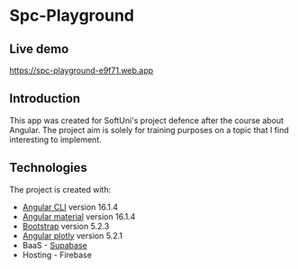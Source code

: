 # Spc-Playground

## Live demo
https://spc-playground-e9f71.web.app

## Introduction
This app was created for SoftUni's project defence after the course about Angular.
The project aim is solely for training purposes on a topic that I find interesting to implement.

## Technologies
The project is created with:
* [Angular CLI](https://github.com/angular/angular-cli) version 16.1.4
* [Angular material](https://github.com/angular/components) version 16.1.4
* [Bootstrap](https://github.com/twbs) version 5.2.3
* [Angular plotly](https://github.com/plotly/angular-plotly.js) version 5.2.1
* BaaS - [Supabase](https://github.com/supabase/supabase)
* Hosting - Firebase

